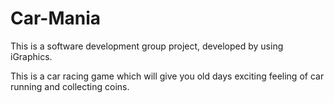 # Car-Mania
This is a software development group project, developed by using iGraphics.

This is a car racing game which will give you old days exciting feeling of car running and collecting coins.
